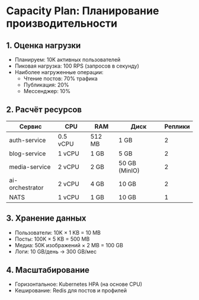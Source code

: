 # Capacity Plan: Планирование производительности

## 1. Оценка нагрузки
- Планируем: 10K активных пользователей
- Пиковая нагрузка: 100 RPS (запросов в секунду)
- Наиболее нагруженные операции:
  - Чтение постов: 70% трафика
  - Публикация: 20%
  - Мессенджер: 10%

## 2. Расчёт ресурсов
| Сервис | CPU | RAM | Диск | Реплики |
|-------|-----|-----|------|--------|
| auth-service | 0.5 vCPU | 512 MB | 1 GB | 2 |
| blog-service | 1 vCPU | 1 GB | 5 GB | 2 |
| media-service | 2 vCPU | 2 GB | 50 GB (MinIO) | 2 |
| ai-orchestrator | 2 vCPU | 4 GB | 10 GB | 2 |
| NATS | 1 vCPU | 1 GB | 10 GB | 1 |

## 3. Хранение данных
- Пользователи: 10K × 1 KB = 10 MB
- Посты: 100K × 5 KB = 500 MB
- Медиа: 50K изображений × 2 MB = 100 GB
- Логи: 10 GB/день → 300 GB/мес

## 4. Масштабирование
- Горизонтальное: Kubernetes HPA (на основе CPU)
- Кеширование: Redis для постов и профилей